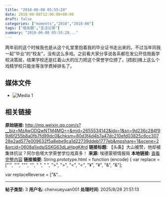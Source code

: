 ```yaml
---
title: "2018-06-08 05:55:28"
date: 2018-06-08T12:00:00+08:00
draft: false
categories: ["moments","2018","2018-06"]
tags: ["朋友圈","生活记录"]
summary: "2018-06-08 05:55:28..."
---
```


两年前的这个时候我也是从这个礼堂里抱着我的毕业证书走出来的。不过当年同我一起“毕业”的“校友”，没有这么多戏。之前看大家分享说各系都在发公开信炮轰学校决策层，结果学校还是扛着山大的压力把这个荣誉学位颁了。[捂脸]摊上这么个戏精学校只能坐等涨学费掉排名了。

## 媒体文件

- ![Media 1](/Moments/photos/2018-06-08/201806080555280.jpg)

## 相关链接

**原始链接:** http://mp.weixin.qq.com/s?__biz=MzAwODQwNTM4MQ==&mid=2655534142&idx=1&sn=9d236c284f99d6f255b8a0fb7fd99dc0&chksm=80d3f4d4b7a47dc210efd03825c6cc30728e2ad577e009632f5a8ebe9ca1d22739ddeb1777eb&mpshare=1&scene=2&srcid=0608a1ixdsjSSKG63dLaHpgK#rd
**链接标题:** 【头条】大山被赞，他却被集体抗议？阿尔伯塔大学荣誉学位戏真多！
**来源:** 埃德蒙顿情报局
**本地链接:** [查看完整内容](/link_content/2018/06/2018-06-08-2/link_content/)
**链接摘要:** String.prototype.html = function (encode) {
  var replace = ["&#39;", "'", "&quot;", '"', "&nbsp;", " ", "&gt;", ">", "&lt;", "<", "&yen;", "¥", "&amp;", "&"];
 
 
 
 
 
  
  var replaceReverse = ["&"...

---

**帖子类型:** 3
**用户名:** chenxueyuan001
**处理时间:** 2025/8/28 21:51:13
